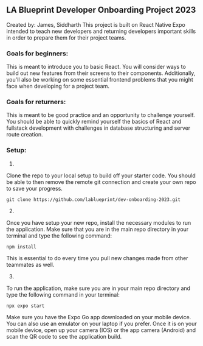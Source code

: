 ## LA Blueprint Developer Onboarding Project 2023
Created by: James, Siddharth
This project is built on React Native Expo intended to teach new developers and returning developers important skills in order to prepare them for their project teams.
### Goals for beginners:
This is meant to introduce you to basic React. You will consider ways to build out new features from their screens to their components. Additionally, you'll also be working on some essential frontend problems that you might face when developing for a project team.
### Goals for returners:
This is meant to be good practice and an opportunity to challenge yourself. You should be able to quickly remind yourself the basics of React and fullstack development with challenges in database structuring and server route creation.

### Setup:
1)
Clone the repo to your local setup to build off your starter code. You should be able to then remove the remote git connection and create your own repo to save your progress.
```
git clone https://github.com/lablueprint/dev-onboarding-2023.git
```

2)
Once you have setup your new repo, install the necessary modules to run the application. Make sure that you are in the main repo directory in your terminal and type the following command:
```
npm install
```
This is essential to do every time you pull new changes made from other teammates as well.

3)
To run the application, make sure you are in your main repo directory and type the following command in your terminal:
```
npx expo start
```
Make sure you have the Expo Go app downloaded on your mobile device. You can also use an emulator on your laptop if you prefer. Once it is on your mobile device, open up your camera (IOS) or the app camera (Android) and scan the QR code to see the application build.
